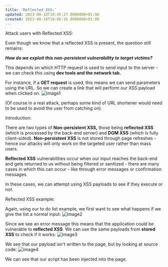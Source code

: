 ```yaml
---
title: 'Reflected XSS:'
updated: 2023-08-18T18:45:27.0000000+01:00
created: 2023-08-18T18:06:16.0000000+01:00
---
```


Attack users with Reflected XSS:

Even though we know that a reflected XSS is present, the question still remains:

***How do we exploit this non-persistent vulnerability to target victims?***

This depends on which HTTP request is used to send input to the server - we can check this using **dev tools and the network tab.**

For instance, if a **GET request** is used, this means we can send parameters using the URL. So we can create a link that will perform our XSS payload when clicked on.
![image1](../../../../_resources/image1-191.png)

(Of course in a real attack, perhaps some kind of URL shortener would need to be used to avoid the user from catching on).

Introduction:

There are two types of **Non-persistent XSS,** those being **reflected XSS** (which is processed by the back-end server) and **DOM XSS** (which is fully client-sided). **Non-persistent XSS** is not stored through page refreshes - hence our attacks will only work on the targeted user rather than mass users.

**Reflected XSS** vulnerabilities occur when our input reaches the back-end and gets returned to us without being filtered or sanitized - there are many cases in which this can occur - like through error messages or confirmation messages.

In these cases, we can attempt using XSS payloads to see if they execute or not.

Reflected XSS example:

Again, using our to do list example, we first want to see what happens if we give the list a normal input:
![image2](../../../../_resources/image2-157.png)

Since we see an error message this means that the application could be vulnerable to **reflected XSS**. We can use the same payloads from **stored XSS** to check if it works:
![image3](../../../../_resources/image3-122.png)

We see that our payload isn't written to the page, but by looking at source code:
![image4](../../../../_resources/image4-97.png)

We can see that our script has been injected into the page.

